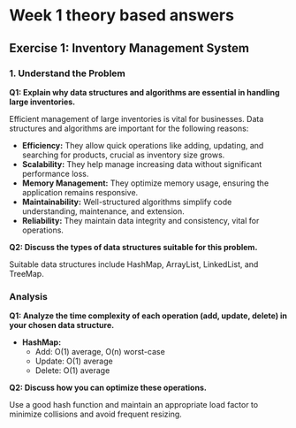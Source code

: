 # Week 1 theory based answers

## Exercise 1: Inventory Management System

### 1.	Understand the Problem

**Q1: Explain why data structures and algorithms are essential in handling large inventories.**

Efficient management of large inventories is vital for businesses. Data structures and algorithms are important for the following reasons:

- **Efficiency:** They allow quick operations like adding, updating, and searching for products, crucial as inventory size grows.
- **Scalability:** They help manage increasing data without significant performance loss.
- **Memory Management:** They optimize memory usage, ensuring the application remains responsive.
- **Maintainability:** Well-structured algorithms simplify code understanding, maintenance, and extension.
- **Reliability:** They maintain data integrity and consistency, vital for operations.

**Q2: Discuss the types of data structures suitable for this problem.**

Suitable data structures include HashMap, ArrayList, LinkedList, and TreeMap.

### Analysis

**Q1: Analyze the time complexity of each operation (add, update, delete) in your chosen data structure.**

- **HashMap:** 
  - Add: O(1) average, O(n) worst-case
  - Update: O(1) average
  - Delete: O(1) average

**Q2: Discuss how you can optimize these operations.**

Use a good hash function and maintain an appropriate load factor to minimize collisions and avoid frequent resizing.